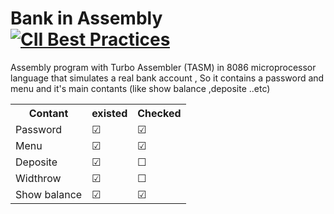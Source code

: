 # Bank in Assembly [![CII Best Practices](https://bestpractices.coreinfrastructure.org/projects/1859/badge)](https://bestpractices.coreinfrastructure.org/projects/1859)
Assembly program with Turbo Assembler (TASM) in 8086 microprocessor language that simulates a real bank account , So it contains a password and menu and it's main contants (like show balance ,deposite ..etc)
<table>
  <tr><th>Contant</th><th>existed</th><th>Checked</th></tr>
  <tr><td>Password</td><td>☑</td><td>☑</td></tr>
  <tr><td>Menu</td><td>☑</td><td>☑</td></tr>
  <tr><td>Deposite</td><td>☑</td><td>☐</td></tr>
  <tr><td>Widthrow</td><td>☑</td><td>☐</td></tr>
  <tr><td>Show balance</td><td>☑</td><td>☑</td></tr>
</table>
